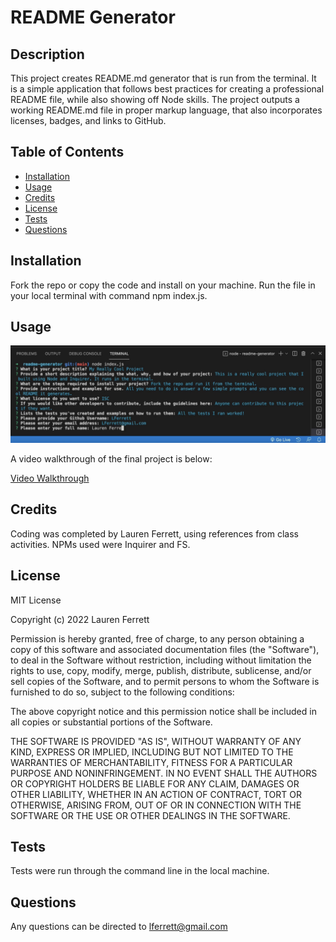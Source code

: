 # README Generator

## Description

This project creates README.md generator that is run from the terminal. It is a simple application that follows best practices for creating a professional README file, while also showing off Node skills. The project outputs a working README.md file in proper markup language, that also incorporates licenses, badges, and links to GitHub.

## Table of Contents

- [Installation](#installation)
- [Usage](#usage)
- [Credits](#credits)
- [License](#license)
- [Tests](#tests)
- [Questions](#questions)

## Installation

Fork the repo or copy the code and install on your machine. Run the file in your local terminal with command npm index.js.

## Usage

![Screenshot of Final Code](./utils/readmescreenshot.png)

A video walkthrough of the final project is below:

[Video Walkthrough](https://drive.google.com/file/d/1tOjaVD8AnUja0MfuByMPa3mZptKy7mVA/view?usp=sharing)

## Credits

Coding was completed by Lauren Ferrett, using references from class activities. NPMs used were Inquirer and FS.

## License

MIT License

Copyright (c) 2022 Lauren Ferrett

Permission is hereby granted, free of charge, to any person obtaining a copy
of this software and associated documentation files (the "Software"), to deal
in the Software without restriction, including without limitation the rights
to use, copy, modify, merge, publish, distribute, sublicense, and/or sell
copies of the Software, and to permit persons to whom the Software is
furnished to do so, subject to the following conditions:

The above copyright notice and this permission notice shall be included in all
copies or substantial portions of the Software.

THE SOFTWARE IS PROVIDED "AS IS", WITHOUT WARRANTY OF ANY KIND, EXPRESS OR
IMPLIED, INCLUDING BUT NOT LIMITED TO THE WARRANTIES OF MERCHANTABILITY,
FITNESS FOR A PARTICULAR PURPOSE AND NONINFRINGEMENT. IN NO EVENT SHALL THE
AUTHORS OR COPYRIGHT HOLDERS BE LIABLE FOR ANY CLAIM, DAMAGES OR OTHER
LIABILITY, WHETHER IN AN ACTION OF CONTRACT, TORT OR OTHERWISE, ARISING FROM,
OUT OF OR IN CONNECTION WITH THE SOFTWARE OR THE USE OR OTHER DEALINGS IN THE
SOFTWARE.

## Tests
Tests were run through the command line in the local machine. 

## Questions
Any questions can be directed to lferrett@gmail.com
